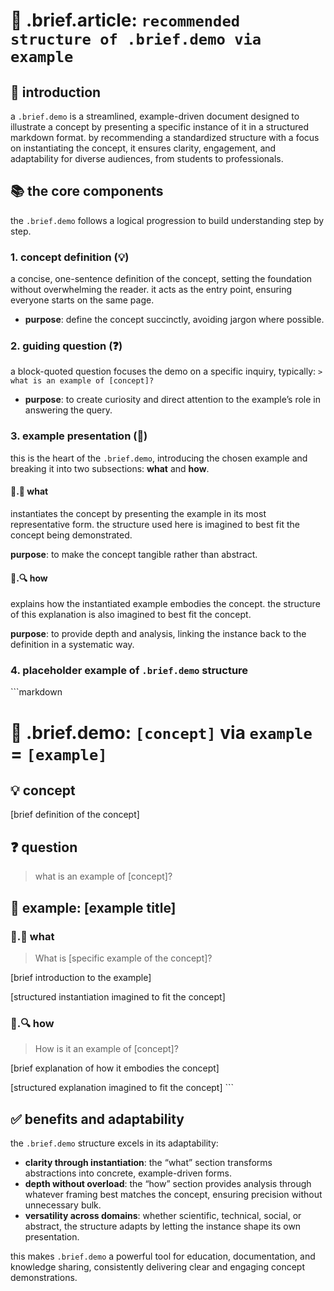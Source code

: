 # 🧩 .brief.article: `recommended structure of .brief.demo via example`

## 🌟 introduction

a `.brief.demo` is a streamlined, example-driven document designed to illustrate a concept by presenting a specific instance of it in a structured markdown format. by recommending a standardized structure with a focus on instantiating the concept, it ensures clarity, engagement, and adaptability for diverse audiences, from students to professionals.

## 📚 the core components

the `.brief.demo` follows a logical progression to build understanding step by step.

### 1. concept definition (💡)
a concise, one-sentence definition of the concept, setting the foundation without overwhelming the reader. it acts as the entry point, ensuring everyone starts on the same page.

- **purpose**: define the concept succinctly, avoiding jargon where possible.

### 2. guiding question (❓)
a block-quoted question focuses the demo on a specific inquiry, typically:
`> what is an example of [concept]?`

- **purpose**: to create curiosity and direct attention to the example’s role in answering the query.

### 3. example presentation (📌)
this is the heart of the `.brief.demo`, introducing the chosen example and breaking it into two subsections: **what** and **how**.

#### 📌.📖 what
instantiates the concept by presenting the example in its most representative form. the structure used here is imagined to best fit the concept being demonstrated.

**purpose**: to make the concept tangible rather than abstract.

#### 📌.🔍 how
explains how the instantiated example embodies the concept. the structure of this explanation is also imagined to best fit the concept.

**purpose**: to provide depth and analysis, linking the instance back to the definition in a systematic way.

### 4. placeholder example of `.brief.demo` structure

\`\`\`markdown
# 🧩 .brief.demo: `[concept]` via `example` = `[example]`

## 💡 concept
[brief definition of the concept]

## ❓ question
> what is an example of [concept]?

## 📌 example: [example title]

### 📌.📖 what

> What is [specific example of the concept]?

[brief introduction to the example]

[structured instantiation imagined to fit the concept]

### 📌.🔍 how

> How is it an example of [concept]?

[brief explanation of how it embodies the concept]

[structured explanation imagined to fit the concept]
\`\`\`

## ✅ benefits and adaptability

the `.brief.demo` structure excels in its adaptability:

- **clarity through instantiation**: the “what” section transforms abstractions into concrete, example-driven forms.
- **depth without overload**: the “how” section provides analysis through whatever framing best matches the concept, ensuring precision without unnecessary bulk.
- **versatility across domains**: whether scientific, technical, social, or abstract, the structure adapts by letting the instance shape its own presentation.

this makes `.brief.demo` a powerful tool for education, documentation, and knowledge sharing, consistently delivering clear and engaging concept demonstrations.
